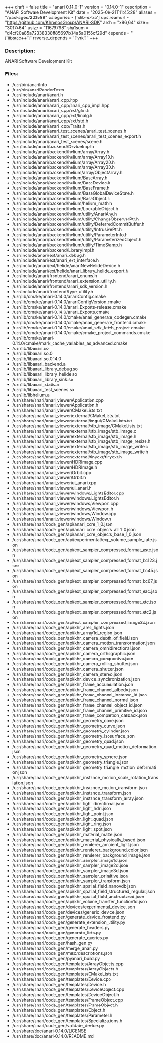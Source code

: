 +++
draft = false
title = "anari 0.14.0-1"
version = "0.14.0-1"
description = "ANARI Software Development Kit"
date = "2025-06-21T11:45:28"
aliases = "/packages/222588"
categories = ['xlib-extra']
upstreamurl = "https://github.com/KhronosGroup/ANARI-SDK"
arch = "x86_64"
size = "3017464"
usize = "11679798"
sha1sum = "d4cf20a85a72338338ff85697b34a5a0156cf29d"
depends = "['libstdc++']"
reverse_depends = "['vtk']"
+++
### Description: 
ANARI Software Development Kit

### Files: 
* /usr/bin/anariInfo
* /usr/bin/anariRenderTests
* /usr/include/anari/anari.h
* /usr/include/anari/anari_cpp.hpp
* /usr/include/anari/anari_cpp/anari_cpp_impl.hpp
* /usr/include/anari/anari_cpp/ext/glm.h
* /usr/include/anari/anari_cpp/ext/linalg.h
* /usr/include/anari/anari_cpp/ext/std.h
* /usr/include/anari/anari_cpp/Traits.h
* /usr/include/anari/anari_test_scenes/anari_test_scenes.h
* /usr/include/anari/anari_test_scenes/anari_test_scenes_export.h
* /usr/include/anari/anari_test_scenes/scene.h
* /usr/include/anari/backend/DeviceImpl.h
* /usr/include/anari/backend/helium/array/Array.h
* /usr/include/anari/backend/helium/array/Array1D.h
* /usr/include/anari/backend/helium/array/Array2D.h
* /usr/include/anari/backend/helium/array/Array3D.h
* /usr/include/anari/backend/helium/array/ObjectArray.h
* /usr/include/anari/backend/helium/BaseArray.h
* /usr/include/anari/backend/helium/BaseDevice.h
* /usr/include/anari/backend/helium/BaseFrame.h
* /usr/include/anari/backend/helium/BaseGlobalDeviceState.h
* /usr/include/anari/backend/helium/BaseObject.h
* /usr/include/anari/backend/helium/helium_math.h
* /usr/include/anari/backend/helium/LockableObject.h
* /usr/include/anari/backend/helium/utility/AnariAny.h
* /usr/include/anari/backend/helium/utility/ChangeObserverPtr.h
* /usr/include/anari/backend/helium/utility/DeferredCommitBuffer.h
* /usr/include/anari/backend/helium/utility/IntrusivePtr.h
* /usr/include/anari/backend/helium/utility/ParameterInfo.h
* /usr/include/anari/backend/helium/utility/ParameterizedObject.h
* /usr/include/anari/backend/helium/utility/TimeStamp.h
* /usr/include/anari/backend/LibraryImpl.h
* /usr/include/anari/ext/anari_debug.h
* /usr/include/anari/ext/anari_ext_interface.h
* /usr/include/anari/ext/helide/anariNewHelideDevice.h
* /usr/include/anari/ext/helide/anari_library_helide_export.h
* /usr/include/anari/frontend/anari_enums.h
* /usr/include/anari/frontend/anari_extension_utility.h
* /usr/include/anari/frontend/anari_sdk_version.h
* /usr/include/anari/frontend/type_utility.h
* /usr/lib/cmake/anari-0.14.0/anariConfig.cmake
* /usr/lib/cmake/anari-0.14.0/anariConfigVersion.cmake
* /usr/lib/cmake/anari-0.14.0/anari_Exports-release.cmake
* /usr/lib/cmake/anari-0.14.0/anari_Exports.cmake
* /usr/lib/cmake/anari-0.14.0/cmake/anari_generate_codegen.cmake
* /usr/lib/cmake/anari-0.14.0/cmake/anari_generate_frontend.cmake
* /usr/lib/cmake/anari-0.14.0/cmake/anari_sdk_fetch_project.cmake
* /usr/lib/cmake/anari-0.14.0/cmake/cmake_project_commands.cmake
* /usr/lib/cmake/anari-0.14.0/cmake/mark_cache_variables_as_advanced.cmake
* /usr/lib/libanari.so
* /usr/lib/libanari.so.0
* /usr/lib/libanari.so.0.14.0
* /usr/lib/libanari_backend.a
* /usr/lib/libanari_library_debug.so
* /usr/lib/libanari_library_helide.so
* /usr/lib/libanari_library_sink.so
* /usr/lib/libanari_static.a
* /usr/lib/libanari_test_scenes.so
* /usr/lib/libhelium.a
* /usr/share/anari/anari_viewer/Application.cpp
* /usr/share/anari/anari_viewer/Application.h
* /usr/share/anari/anari_viewer/CMakeLists.txt
* /usr/share/anari/anari_viewer/external/CMakeLists.txt
* /usr/share/anari/anari_viewer/external/imgui/CMakeLists.txt
* /usr/share/anari/anari_viewer/external/stb_image/CMakeLists.txt
* /usr/share/anari/anari_viewer/external/stb_image/stb_image.c
* /usr/share/anari/anari_viewer/external/stb_image/stb_image.h
* /usr/share/anari/anari_viewer/external/stb_image/stb_image_resize.h
* /usr/share/anari/anari_viewer/external/stb_image/stb_image_write.c
* /usr/share/anari/anari_viewer/external/stb_image/stb_image_write.h
* /usr/share/anari/anari_viewer/external/tinyexr/tinyexr.h
* /usr/share/anari/anari_viewer/HDRImage.cpp
* /usr/share/anari/anari_viewer/HDRImage.h
* /usr/share/anari/anari_viewer/Orbit.cpp
* /usr/share/anari/anari_viewer/Orbit.h
* /usr/share/anari/anari_viewer/ui_anari.cpp
* /usr/share/anari/anari_viewer/ui_anari.h
* /usr/share/anari/anari_viewer/windows/LightsEditor.cpp
* /usr/share/anari/anari_viewer/windows/LightsEditor.h
* /usr/share/anari/anari_viewer/windows/Viewport.cpp
* /usr/share/anari/anari_viewer/windows/Viewport.h
* /usr/share/anari/anari_viewer/windows/Window.cpp
* /usr/share/anari/anari_viewer/windows/Window.h
* /usr/share/anari/code_gen/api/anari_core_1_0.json
* /usr/share/anari/code_gen/api/anari_core_objects_all_1_0.json
* /usr/share/anari/code_gen/api/anari_core_objects_base_1_0.json
* /usr/share/anari/code_gen/api/experimental/exp_volume_sample_rate.json
* /usr/share/anari/code_gen/api/ext_sampler_compressed_format_astc.json
* /usr/share/anari/code_gen/api/ext_sampler_compressed_format_bc123.json
* /usr/share/anari/code_gen/api/ext_sampler_compressed_format_bc45.json
* /usr/share/anari/code_gen/api/ext_sampler_compressed_format_bc67.json
* /usr/share/anari/code_gen/api/ext_sampler_compressed_format_eac.json
* /usr/share/anari/code_gen/api/ext_sampler_compressed_format_etc.json
* /usr/share/anari/code_gen/api/ext_sampler_compressed_format_etc2.json
* /usr/share/anari/code_gen/api/ext_sampler_compressed_image2d.json
* /usr/share/anari/code_gen/api/khr_area_lights.json
* /usr/share/anari/code_gen/api/khr_array1d_region.json
* /usr/share/anari/code_gen/api/khr_camera_depth_of_field.json
* /usr/share/anari/code_gen/api/khr_camera_motion_transformation.json
* /usr/share/anari/code_gen/api/khr_camera_omnidirectional.json
* /usr/share/anari/code_gen/api/khr_camera_orthographic.json
* /usr/share/anari/code_gen/api/khr_camera_perspective.json
* /usr/share/anari/code_gen/api/khr_camera_rolling_shutter.json
* /usr/share/anari/code_gen/api/khr_camera_shutter.json
* /usr/share/anari/code_gen/api/khr_camera_stereo.json
* /usr/share/anari/code_gen/api/khr_device_synchronization.json
* /usr/share/anari/code_gen/api/khr_frame_accumulation.json
* /usr/share/anari/code_gen/api/khr_frame_channel_albedo.json
* /usr/share/anari/code_gen/api/khr_frame_channel_instance_id.json
* /usr/share/anari/code_gen/api/khr_frame_channel_normal.json
* /usr/share/anari/code_gen/api/khr_frame_channel_object_id.json
* /usr/share/anari/code_gen/api/khr_frame_channel_primitive_id.json
* /usr/share/anari/code_gen/api/khr_frame_completion_callback.json
* /usr/share/anari/code_gen/api/khr_geometry_cone.json
* /usr/share/anari/code_gen/api/khr_geometry_curve.json
* /usr/share/anari/code_gen/api/khr_geometry_cylinder.json
* /usr/share/anari/code_gen/api/khr_geometry_isosurface.json
* /usr/share/anari/code_gen/api/khr_geometry_quad.json
* /usr/share/anari/code_gen/api/khr_geometry_quad_motion_deformation.json
* /usr/share/anari/code_gen/api/khr_geometry_sphere.json
* /usr/share/anari/code_gen/api/khr_geometry_triangle.json
* /usr/share/anari/code_gen/api/khr_geometry_triangle_motion_deformation.json
* /usr/share/anari/code_gen/api/khr_instance_motion_scale_rotation_translation.json
* /usr/share/anari/code_gen/api/khr_instance_motion_transform.json
* /usr/share/anari/code_gen/api/khr_instance_transform.json
* /usr/share/anari/code_gen/api/khr_instance_transform_array.json
* /usr/share/anari/code_gen/api/khr_light_directional.json
* /usr/share/anari/code_gen/api/khr_light_hdri.json
* /usr/share/anari/code_gen/api/khr_light_point.json
* /usr/share/anari/code_gen/api/khr_light_quad.json
* /usr/share/anari/code_gen/api/khr_light_ring.json
* /usr/share/anari/code_gen/api/khr_light_spot.json
* /usr/share/anari/code_gen/api/khr_material_matte.json
* /usr/share/anari/code_gen/api/khr_material_physically_based.json
* /usr/share/anari/code_gen/api/khr_renderer_ambient_light.json
* /usr/share/anari/code_gen/api/khr_renderer_background_color.json
* /usr/share/anari/code_gen/api/khr_renderer_background_image.json
* /usr/share/anari/code_gen/api/khr_sampler_image1d.json
* /usr/share/anari/code_gen/api/khr_sampler_image2d.json
* /usr/share/anari/code_gen/api/khr_sampler_image3d.json
* /usr/share/anari/code_gen/api/khr_sampler_primitive.json
* /usr/share/anari/code_gen/api/khr_sampler_transform.json
* /usr/share/anari/code_gen/api/khr_spatial_field_nanovdb.json
* /usr/share/anari/code_gen/api/khr_spatial_field_structured_regular.json
* /usr/share/anari/code_gen/api/khr_spatial_field_unstructured.json
* /usr/share/anari/code_gen/api/khr_volume_transfer_function1d.json
* /usr/share/anari/code_gen/devices/experimental_device.json
* /usr/share/anari/code_gen/devices/generic_device.json
* /usr/share/anari/code_gen/generate_device_frontend.py
* /usr/share/anari/code_gen/generate_extension_utility.py
* /usr/share/anari/code_gen/generate_headers.py
* /usr/share/anari/code_gen/generate_lists.py
* /usr/share/anari/code_gen/generate_queries.py
* /usr/share/anari/code_gen/hash_gen.py
* /usr/share/anari/code_gen/merge_anari.py
* /usr/share/anari/code_gen/misc/descriptions.json
* /usr/share/anari/code_gen/pyanari_build.py
* /usr/share/anari/code_gen/templates/ArrayObjects.cpp
* /usr/share/anari/code_gen/templates/ArrayObjects.h
* /usr/share/anari/code_gen/templates/CMakeLists.txt
* /usr/share/anari/code_gen/templates/Device.cpp
* /usr/share/anari/code_gen/templates/Device.h
* /usr/share/anari/code_gen/templates/DeviceObject.cpp
* /usr/share/anari/code_gen/templates/DeviceObject.h
* /usr/share/anari/code_gen/templates/FrameObject.cpp
* /usr/share/anari/code_gen/templates/FrameObject.h
* /usr/share/anari/code_gen/templates/Object.h
* /usr/share/anari/code_gen/templates/Parameter.h
* /usr/share/anari/code_gen/templates/Specializations.h
* /usr/share/anari/code_gen/validate_device.py
* /usr/share/doc/anari-0.14.0/LICENSE
* /usr/share/doc/anari-0.14.0/README.md
